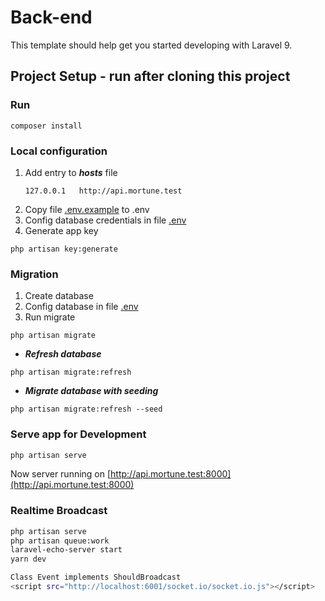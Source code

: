 # Back-end

This template should help get you started developing with Laravel 9.

## Project Setup - run after cloning this project

### Run
```shell
composer install
```

### Local configuration
1. Add entry to _**hosts**_ file
    ```text
    127.0.0.1	http://api.mortune.test
    ```
2. Copy file [.env.example](./.env.example) to .env
3. Config database credentials in file [.env](./.env)
4. Generate app key
```shell
php artisan key:generate
```

### Migration
1. Create database
2. Config database in file [.env](./.env)
3. Run migrate
```shell
php artisan migrate
```
- _**Refresh database**_
```shell
php artisan migrate:refresh
```
- _**Migrate database with seeding**_
```shell
php artisan migrate:refresh --seed
```
### Serve app for Development

```sh
php artisan serve
```
Now server running on [http://api.mortune.test:8000](http://api.mortune.test:8000)

### Realtime Broadcast
```sh
php artisan serve
php artisan queue:work
laravel-echo-server start
yarn dev

Class Event implements ShouldBroadcast
<script src="http://localhost:6001/socket.io/socket.io.js"></script>
```
